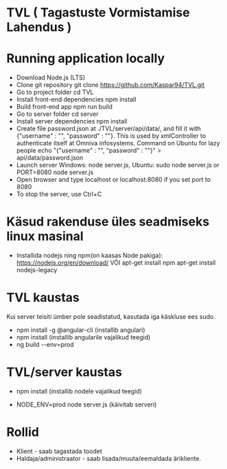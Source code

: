 # TVL ( Tagastuste Vormistamise Lahendus )

# Running application locally

* Download Node.js (LTS)
* Clone git repository git clone https://github.com/Kaspar94/TVL.git
* Go to project folder cd TVL
* Install front-end dependencies npm install
* Build front-end app npm run build
* Go to server folder cd server
* Install server dependencies npm install
* Create file password.json at ./TVL/server/api/data/, and fill it with {"username" : "", "password" : ""}. This is used by xmlController to authenticate itself at Omniva infosystems. Command on Ubuntu for lazy people echo "{\"username\" : \"\", \"password\" : \"\"}" > api/data/password.json
* Launch server Windows: node server.js, Ubuntu: sudo node server.js or PORT=8080 node server.js
* Open browser and type localhost or localhost:8080 if you set port to 8080
* To stop the server, use Ctrl+C


# Käsud rakenduse üles seadmiseks linux masinal

* Installida nodejs ning npm(on kaasas Node pakiga): https://nodejs.org/en/download/
 VÕI
 apt-get install npm
 apt-get install nodejs-legacy

# TVL kaustas
Kui server teisiti ümber pole seadistatud, kasutada iga käskluse ees sudo.

* npm install -g @angular-cli (installib angulari)
* npm install (installib angularile vajalikud teegid)
* ng build --env=prod

# TVL/server kaustas

* npm install (installib nodele vajalikud teegid)

* NODE_ENV=prod node server.js (käivitab serveri)

# Rollid
 
* Klient - saab tagastada toodet
* Haldaja/administraator - saab lisada/muuta/eemaldada ärikliente. 

